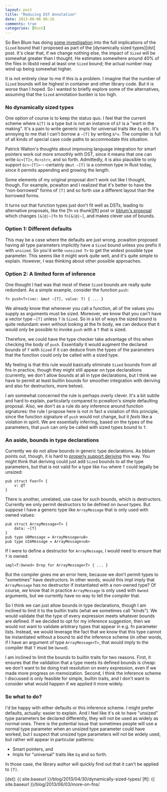 ```yaml
---
layout: post
title: "Reducing DST Annotation"
date: 2013-06-06 06:16
comments: true
categories: [Rust]
---
```


So Ben Blum has doing [some investigation][bblum] into the full
implications of the `Sized` bound that I proposed as part of the
[dynamically sized types][dst] post. It's clear that, if we change
nothing else, the impact of `Sized` will be somewhat greater than I
thought. He estimates somewhere around 40% of the files in libstd need
at least one `Sized` bound; the actual number may wind up being
somewhat higher.

It is not entirely clear to me if this is a problem. I imagine that
the number of `Sized` bounds will be highest in container and other
library code. But it is worse than I hoped. So I wanted to briefly
explore some of the alternatives, assuming that the `Sized` annotation
burden is too high.

### No dynamically sized types

One option of course is to keep the status quo. I feel that the
current scheme where `&[T]` is a type but is not an instance of `&T`
is a "wart in the making". It's a pain to write generic impls for
universal traits like `Eq` etc.  It's annoying to me that I can't borrow
a `~[T]` by writing `&*v`. The compiler is full of all kinds of
special case code paths to accommodate this situation.

Patrick Walton's thoughts about improving language integration for
smart pointers work out more smoothly with DST, since it means that one
can write `Gc<[T]>`, `Rc<str>`, and so forth.  Admittedly, it is also
plausible to only support `Gc<~[T]>`---certainly `@mut ~[T]` is a
common type in Rust today, since it permits appending and growing the
length.

Some elements of my original proposal don't work out like I thought,
though. For example, pcwalton and I realized that it's better to have
the "non-borrowed" forms of `[T]` and so forth use a different layout
than the borrowed forms.

It turns out that function types just don't fit well as DSTs, leading
to alternative proposals, like the [fn vs thunk][ft] post or
[bblum's proposal][bblum] which changes `[&|@|~]fn` to `fn[&|@|~]`,
and makes clever use of bounds.

### Option 1: Different defaults

This may be a case where the defaults are just wrong. pcwalton
proposed having all type parameters implicitly have a `Sized` bound
unless you prefix it with `unsized`. So you'd write `<unsized T>` to
get the widest possible type parameter. This seems like it might work
quite well, and it's quite simple to explain. However, I was thinking
about other possible approaches.

### Option 2: A limited form of inference

One thought I had was that most of these `Sized` bounds are really
quite redundant. As a simple example, consider the function `push`:

    fn push<T>(vec: &mut ~[T], value: T) { ... }
    
We already know that whenever you call a function, all of the values
you supply as arguments must be sized. Moreover, we know that you
can't have a vector type `~[T]` unless `T` is `Sized`. So in a lot of
ways the sized bound is quite redundant: even without looking at the
fn body, we can deduce that it would only be possible to invoke `push`
with a `T` that is sized.

Therefore, we could have the type checker take advantage of this when
checking the body of `push`. Essentially it would augment the declared
bounds of `T` with `Sized` if it can deduce from the types of the
parameters that the function could only be called with a sized type.

My feeling is that this rule would basically eliminate `Sized` bounds
from all fns in practice, though they might still appear on type
declarations (currently, we don't allow bounds at all in type
declarations, but I think we have to permit at least builtin bounds
for smoother integration with deriving and also for destructors, more
below).

I am somewhat concerned the rule is perhaps overly clever. It's a bit
subtle and hard to explain, particularly compared to pcwalton's simple
defaulting proposal. Also, we don't as a rule do any inference around
function signatures: the rule I propose here is not in fact a
violation of this principle, since the function signature of `push`
would not change, but it *feels* like a violation in spirit. We are
essentially inferring, based on the types of the parameters, that
`push` can only be called with sized types bound to `T`.

### An aside, bounds in type declarations

Currently we do not allow bounds in generic type declarations. As
bblum points out, though, it is hard to
[properly support deriving][deriving] this way. You might think that
deriving could just add `Sized` bounds to all the type parameters, but
that is not valid for a type like `Foo` where `T` could legally be
unsized:

    pub struct Foo<T> {
        v: @T
    }
    
There is another, unrelated, use case for such bounds, which is
destructors. Currently we only permit destructors to be defined on
`Owned` types. But suppose I have a generic type like `ArrayMessage`
that is only used with owned values:

    pub struct ArrayMessage<T> {
        data: ~[T]
    }
    pub type U8Message = ArrayMessage<u8>
    pub type U16Message = ArrayMessage<u6>

If I were to define a destructor for `ArrayMessage`, I would need to
ensure that `T` is owned:

    impl<T:Owned> Drop for ArrayMessage<T> { ... }
    
But the compiler gives me an error here, because we don't permit types
to "sometimes" have destructors. In other words, would this impl imply
that `ArrayMessage` has no destructor if instantiated with a non-owned
type? Of course, *we* know that in practice `ArrayMessage` is only
used with `Owned` arguments, but we currently have no way to tell the
*compiler* that.

So I think we can just allow bounds in type declarations, though I am
inclined to limit it to the builtin traits (what we sometimes call
"kinds"). We would validate that the type of every expression meets
whatever bounds are defined. If we decided to opt for my inference
suggestion, then we would not want to validate arbitrary types that
appear in e.g. fn parameter lists. Instead, we would leverage the fact
that we know that this type cannot be instantiated without a bound to
aid the inference scheme (in other words, if I have an argument of
type `ArrayMessage<T>`, that would imply to the compiler that `T` must
be `Owned`).

I am inclined to limit the bounds to builtin traits for two reasons.
First, it ensures that the validation that a type meets its defined
bounds is cheap: we don't want to be doing trait resolution on every
expression, even if we made more progress on memoization. Second, I
think the inference scheme I discussed is only feasible for simple,
builtin traits, and I don't want to consider what would happen if we
applied it more widely.

### So what to do?

I'd be happy with either defaults or this inference scheme. I might
prefer defaults, actually: easier to explain. And I feel like it's ok
to have "unsized" type parameters be declared differently, they will
not be used as widely as normal ones. There is the potential issue
that sometimes people will use a normal type parameter when an unsized
type parameter could have worked, but I suspect that unsized type
parameters will not be widely used, but rather will appear in
particular patterns:

- Smart pointers, and
- Impls for "universal" traits like `Eq` and so forth.

In those case, the library author will quickly find out that it can't
be applied to `[T]`.

[bblum]: https://github.com/mozilla/rust/issues/6308#issuecomment-18880575
[deriving]: https://github.com/mozilla/rust/issues/6308#issuecomment-18866391
[dst]: {{ site.baseurl }}/blog/2013/04/30/dynamically-sized-types/
[ft]: {{ site.baseurl }}/blog/2013/06/03/more-on-fns/
